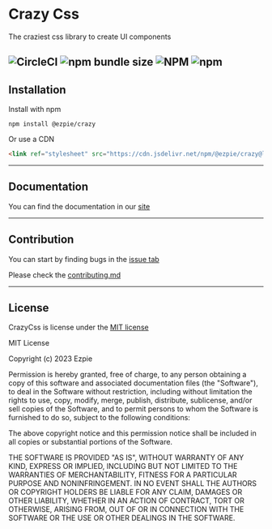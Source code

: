 # Crazy Css

The craziest css library to create UI components

![CircleCI](https://img.shields.io/circleci/build/github/EzpieCo/CrazyCss/main)
![npm bundle size](https://img.shields.io/bundlephobia/min/@ezpie/crazy)
![NPM](https://img.shields.io/npm/l/@ezpie/crazy)
![npm](https://img.shields.io/npm/v/@ezpie/crazy)
---

## Installation

Install with npm

```shell
npm install @ezpie/crazy
```

Or use a CDN
```html
<link ref="stylesheet" src="https://cdn.jsdelivr.net/npm/@ezpie/crazy@latest/css/crazy.min.css" />
```

---

## Documentation

You can find the documentation in our [site](https://crazycss.vercel.app)

---

## Contribution

You can start by finding bugs in the [issue tab](https://github.com/EzpieCo/CrazyCss/issues)

Please check the [contributing.md](CONTRIBUTING.md)

---

## License

CrazyCss is license under the [MIT license](https://github.com/EzpieCo/CrazyCss/LICENSE)

MIT License

Copyright (c) 2023 Ezpie

Permission is hereby granted, free of charge, to any person obtaining a copy
of this software and associated documentation files (the "Software"), to deal
in the Software without restriction, including without limitation the rights
to use, copy, modify, merge, publish, distribute, sublicense, and/or sell
copies of the Software, and to permit persons to whom the Software is
furnished to do so, subject to the following conditions:

The above copyright notice and this permission notice shall be included in all
copies or substantial portions of the Software.

THE SOFTWARE IS PROVIDED "AS IS", WITHOUT WARRANTY OF ANY KIND, EXPRESS OR
IMPLIED, INCLUDING BUT NOT LIMITED TO THE WARRANTIES OF MERCHANTABILITY,
FITNESS FOR A PARTICULAR PURPOSE AND NONINFRINGEMENT. IN NO EVENT SHALL THE
AUTHORS OR COPYRIGHT HOLDERS BE LIABLE FOR ANY CLAIM, DAMAGES OR OTHER
LIABILITY, WHETHER IN AN ACTION OF CONTRACT, TORT OR OTHERWISE, ARISING FROM,
OUT OF OR IN CONNECTION WITH THE SOFTWARE OR THE USE OR OTHER DEALINGS IN THE
SOFTWARE.
